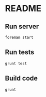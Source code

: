 # README #

## Run server ##

```foreman start```

## Run tests ##

```grunt test```

## Build code ##

```grunt```
